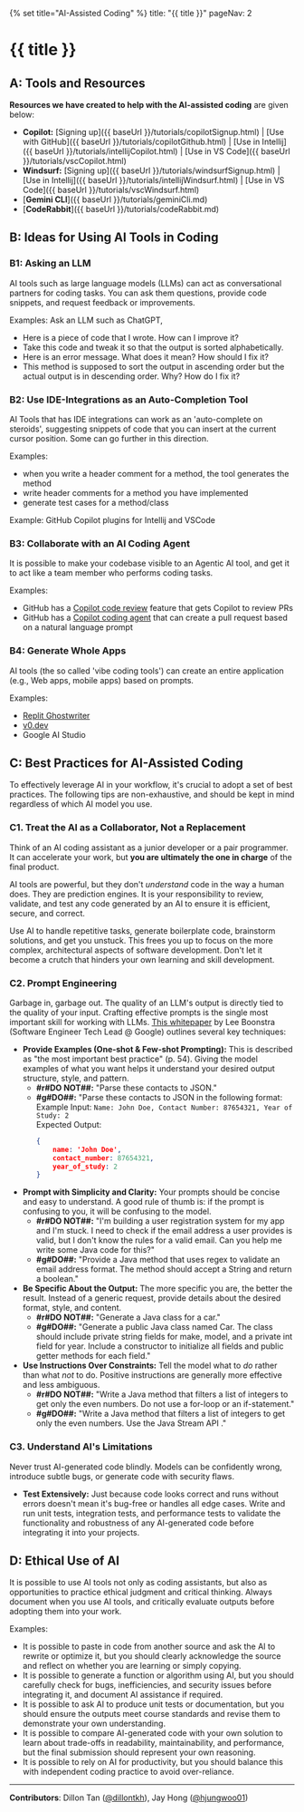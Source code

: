 {% set title="AI-Assisted Coding" %}
<frontmatter>
  title: "{{ title }}"
  pageNav: 2
</frontmatter>

<include src="../common/common-fragments.md#wip-warning" />

# {{ title }}

## A: Tools and Resources

**Resources we have created to help with the AI-assisted coding** are given below:
<div id="ai-assisted-coding-sub-topics">

* **Copilot:** [Signing up]({{ baseUrl }}/tutorials/copilotSignup.html) | [Use with GitHub]({{ baseUrl }}/tutorials/copilotGithub.html) | [Use in Intellij]({{ baseUrl }}/tutorials/intellijCopilot.html) | [Use in VS Code]({{ baseUrl }}/tutorials/vscCopilot.html)
* **Windsurf:** [Signing up]({{ baseUrl }}/tutorials/windsurfSignup.html) | [Use in Intellij]({{ baseUrl }}/tutorials/intellijWindsurf.html) | [Use in VS Code]({{ baseUrl }}/tutorials/vscWindsurf.html)
* [**Gemini CLI**]({{ baseUrl }}/tutorials/geminiCli.md)
* [**CodeRabbit**]({{ baseUrl }}/tutorials/codeRabbit.md)

</div>


## B: Ideas for Using AI Tools in Coding

### B1: Asking an LLM

AI tools such as large language models (LLMs) can act as conversational partners for coding tasks. You can ask them questions, provide code snippets, and request feedback or improvements.

Examples: Ask an LLM such as ChatGPT,

* Here is a piece of code that I wrote. How can I improve it?
* Take this code and tweak it so that the output is sorted alphabetically.
* Here is an error message. What does it mean? How should I fix it?
* This method is supposed to sort the output in ascending order but the actual output is in descending order. Why? How do I fix it?


### B2: Use IDE-Integrations as an Auto-Completion Tool

AI Tools that has IDE integrations can work as an 'auto-complete on steroids', suggesting snippets of code that you can insert at the current cursor position. Some can go further in this direction.

Examples:
  * when you write a header comment for a method, the tool generates the method
  * write header comments for a method you have implemented
  * generate test cases for a method/class

Example: GitHub Copilot plugins for Intellij and VSCode


### B3: Collaborate with an AI Coding Agent

It is possible to make your codebase visible to an Agentic AI tool, and get it to act like a team member who performs coding tasks.

Examples:

* GitHub has a [Copilot code review](https://docs.github.com/en/copilot/how-tos/use-copilot-agents/request-a-code-review/use-code-review) feature that gets Copilot to review PRs
* GitHub has a [Copilot coding agent](https://docs.github.com/en/copilot/concepts/coding-agent/coding-agent) that can create a pull request based on a natural language prompt


### B4: Generate Whole Apps

AI tools (the so called 'vibe coding tools') can create an entire application (e.g., Web apps, mobile apps) based on prompts.

Examples:

* [Replit Ghostwriter](https://replit.com/learn/intro-to-ghostwriter)
* [v0.dev](https://v0.app/docs/introduction)
* Google AI Studio

## C: Best Practices for AI-Assisted Coding

To effectively leverage AI in your workflow, it's crucial to adopt a set of best practices. The following tips are non-exhaustive, and should be kept in mind regardless of which AI model you use.

### C1. Treat the AI as a Collaborator, Not a Replacement

Think of an AI coding assistant as a junior developer or a pair programmer. It can accelerate your work, but **you are ultimately the one in charge** of the final product.

AI tools are powerful, but they don't *understand* code in the way a human does. They are prediction engines. It is your responsibility to review, validate, and test any code generated by an AI to ensure it is efficient, secure, and correct.

Use AI to handle repetitive tasks, generate boilerplate code, brainstorm solutions, and get you unstuck. This frees you up to focus on the more complex, architectural aspects of software development. Don't let it become a crutch that hinders your own learning and skill development.

### C2. Prompt Engineering

Garbage in, garbage out. The quality of an LLM's output is directly tied to the quality of your input. Crafting effective prompts is the single most important skill for working with LLMs. [This whitepaper](https://www.kaggle.com/whitepaper-prompt-engineering) by Lee Boonstra (Software Engineer Tech Lead @ Google) outlines several key techniques:

* **Provide Examples (One-shot & Few-shot Prompting):** This is described as "the most important best practice" (p. 54). Giving the model examples of what you want helps it understand your desired output structure, style, and pattern.
  * **#r#DO NOT##:** "Parse these contacts to JSON."
  * **#g#DO##:** "Parse these contacts to JSON in the following format:<br>
    Example Input: `Name: John Doe, Contact Number: 87654321, Year of Study: 2`<br>
    Expected Output:
    ```json
    {
        name: 'John Doe',
        contact_number: 87654321,
        year_of_study: 2
    }
    ```
* **Prompt with Simplicity and Clarity:** Your prompts should be concise and easy to understand. A good rule of thumb is: if the prompt is confusing to you, it will be confusing to the model.
  * **#r#DO NOT##:** "I'm building a user registration system for my app and I'm stuck. I need to check if the email address a user provides is valid, but I don't know the rules for a valid email. Can you help me write some Java code for this?"
  * **#g#DO##:** "Provide a Java method that uses regex to validate an email address format. The method should accept a String and return a boolean."
* **Be Specific About the Output:** The more specific you are, the better the result. Instead of a generic request, provide details about the desired format, style, and content.
  * **#r#DO NOT##:** "Generate a Java class for a car."
  * **#g#DO##:** "Generate a public Java class named Car. The class should include private string fields for make, model, and a private int field for year. Include a constructor to initialize all fields and public getter methods for each field."
* **Use Instructions Over Constraints:** Tell the model what to *do* rather than what *not* to do. Positive instructions are generally more effective and less ambiguous.
  * **#r#DO NOT##:** "Write a Java method that filters a list of integers to get only the even numbers. Do not use a for-loop or an if-statement."
  * **#g#DO##:** "Write a Java method that filters a list of integers to get only the even numbers. Use the Java Stream API ."

### C3. Understand AI's Limitations

Never trust AI-generated code blindly. Models can be confidently wrong, introduce subtle bugs, or generate code with security flaws.

  * **Test Extensively:** Just because code looks correct and runs without errors doesn't mean it's bug-free or handles all edge cases. Write and run unit tests, integration tests, and performance tests to validate the functionality and robustness of any AI-generated code before integrating it into your projects.

## D: Ethical Use of AI

It is possible to use AI tools not only as coding assistants, but also as opportunities to practice ethical judgment and critical thinking. Always document when you use AI tools, and critically evaluate outputs before adopting them into your work.

Examples:

* It is possible to paste in code from another source and ask the AI to rewrite or optimize it, but you should clearly acknowledge the source and reflect on whether you are learning or simply copying.
* It is possible to generate a function or algorithm using AI, but you should carefully check for bugs, inefficiencies, and security issues before integrating it, and document AI assistance if required.
* It is possible to ask AI to produce unit tests or documentation, but you should ensure the outputs meet course standards and revise them to demonstrate your own understanding.
* It is possible to compare AI-generated code with your own solution to learn about trade-offs in readability, maintainability, and performance, but the final submission should represent your own reasoning.
* It is possible to rely on AI for productivity, but you should balance this with independent coding practice to avoid over-reliance.

---

**Contributors**: Dillon Tan ([@dillontkh](https://github.com/dillontkh)), Jay Hong ([@hjungwoo01](https://github.com/hjungwoo01))